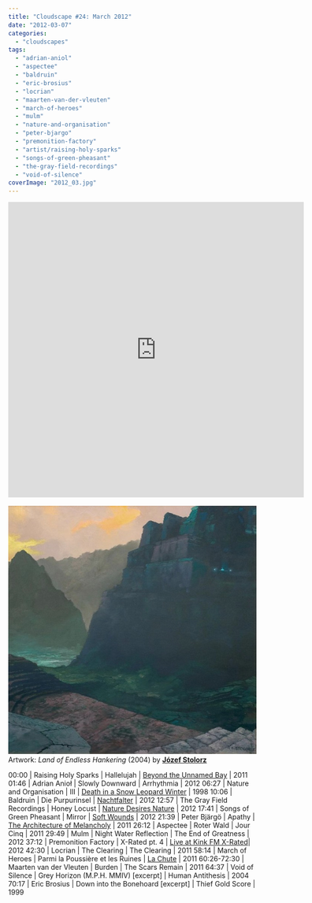 ```yaml
---
title: "Cloudscape #24: March 2012"
date: "2012-03-07"
categories: 
  - "cloudscapes"
tags: 
  - "adrian-aniol"
  - "aspectee"
  - "baldruin"
  - "eric-brosius"
  - "locrian"
  - "maarten-van-der-vleuten"
  - "march-of-heroes"
  - "mulm"
  - "nature-and-organisation"
  - "peter-bjargo"
  - "premonition-factory"
  - "artist/raising-holy-sparks"
  - "songs-of-green-pheasant"
  - "the-gray-field-recordings"
  - "void-of-silence"
coverImage: "2012_03.jpg"
---
```


<iframe width="600" height="600" src="https://www.mixcloud.com/widget/iframe/?feed=%2Feveningoflight%2Fcloudscape-24-march-2012%2F" frameborder="0"></iframe>

[![](images/2012_03.jpg "2012_03")](http://www.eveningoflight.nl/wordpress/wp-content/uploads/2012/03/2012_03.jpg)Artwork: _Land of Endless Hankering_ (2004) by **[Józef Stolorz](http://art.stolorz.com/)**

00:00 | Raising Holy Sparks | Hallelujah | [Beyond the Unnamed Bay](http://www.eveningoflight.nl/2012/03/19/review-raising-holy-sparks-beyond-the-unnamed-bay-2011/ "Review: Raising Holy Sparks – Beyond the Unnamed Bay (2011)") | 2011 01:46 | Adrian Anioł | Slowly Downward | Arrhythmia | 2012 06:27 | Nature and Organisation | III | [Death in a Snow Leopard Winter](http://www.eveningoflight.nl/2012/03/10/eclipse-review-nature-and-organisation-death-in-a-snow-leopard-winter-1998/ "Eclipse Review: Nature and Organisation – Death in a Snow Leopard Winter (1998)") | 1998 10:06 | Baldruin | Die Purpurinsel | [Nachtfalter](http://www.eveningoflight.nl/2012/04/29/review-baldruin-nachtfalter-2012/ "Review: Baldruin – Nachtfalter (2012)") | 2012 12:57 | The Gray Field Recordings | Honey Locust | [Nature Desires Nature](http://www.eveningoflight.nl/2012/05/09/review-the-gray-field-recordings-nature-desires-nature-2012/ "Review: The Gray Field Recordings – Nature Desires Nature (2012)") | 2012 17:41 | Songs of Green Pheasant | Mirror | [Soft Wounds](http://www.eveningoflight.nl/2012/02/18/review-songs-of-green-pheasant-soft-wounds-2012/ "Review: Songs of Green Pheasant – Soft Wounds (2012)") | 2012 21:39 | Peter Bjärgö | Apathy | [The Architecture of Melancholy](http://www.eveningoflight.nl/2012/01/10/review-peter-bjargo-the-architecture-of-melancholy-2011/ "Review: Peter Bjärgö – The Architecture of Melancholy (2011)") | 2011 26:12 | Aspectee | Roter Wald | Jour Cinq | 2011 29:49 | Mulm | Night Water Reflection | The End of Greatness | 2012 37:12 | Premonition Factory | X-Rated pt. 4 | [Live at Kink FM X-Rated](http://www.eveningoflight.nl/2012/02/28/review-premonition-factory-live-at-kink-fm-x-rated-2012/ "Review: Premonition Factory – Live at Kink FM X-Rated (2012)")| 2012 42:30 | Locrian | The Clearing | The Clearing | 2011 58:14 | March of Heroes | Parmi la Poussière et les Ruines | [La Chute](http://www.eveningoflight.nl/2012/03/12/review-march-of-heroes-la-chute-2011/ "Review: March of Heroes – La Chute (2011)") | 2011 60:26-72:30 | Maarten van der Vleuten | Burden | The Scars Remain | 2011 64:37 | Void of Silence | Grey Horizon (M.P.H. MMIV) \[excerpt\] | Human Antithesis | 2004 70:17 | Eric Brosius | Down into the Bonehoard \[excerpt\] | Thief Gold Score | 1999
